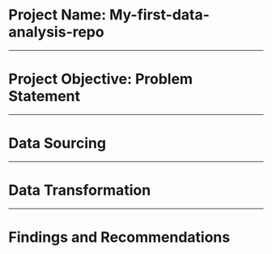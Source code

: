 # Project Name: My-first-data-analysis-repo

---
# Project Objective: Problem Statement


---
# Data Sourcing



----
# Data Transformation




----
# Findings and Recommendations
